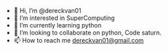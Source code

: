 - 👋 Hi, I’m @dereckvan01
- 👀 I’m interested in SuperComputing
- 🌱 I’m currently learning python
- 💞️ I’m looking to collaborate on python, Code saturn.
- 📫 How to reach me  dereckvan01@gmail.com

<!---
dereckvan01/dereckvan01 is a ✨ special ✨ repository because its `README.md` (this file) appears on your GitHub profile.
You can click the Preview link to take a look at your changes.
--->
